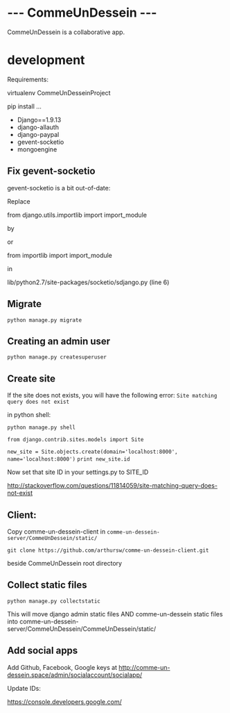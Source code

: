 # --- CommeUnDessein --- #

CommeUnDessein is a collaborative app.

# development

Requirements:

virtualenv CommeUnDesseinProject

pip install ...

 - Django==1.9.13
 - django-allauth
 - django-paypal
 - gevent-socketio
 - mongoengine


## Fix gevent-socketio

gevent-socketio is a bit out-of-date:

Replace

from django.utils.importlib import import_module

by



or 

from importlib import import_module

in

lib/python2.7/site-packages/socketio/sdjango.py (line 6)


## Migrate

`python manage.py migrate`


## Creating an admin user

`python manage.py createsuperuser`

## Create site

If the site does not exists, you will have the following error: `Site matching query does not exist`

in python shell:

`python manage.py shell`


`from django.contrib.sites.models import Site`

`new_site = Site.objects.create(domain='localhost:8000', name='localhost:8000')`
`print new_site.id`

Now set that site ID in your settings.py to SITE_ID

http://stackoverflow.com/questions/11814059/site-matching-query-does-not-exist


## Client:

Copy comme-un-dessein-client in `comme-un-dessein-server/CommeUnDessein/static/`

`git clone https://github.com/arthursw/comme-un-dessein-client.git`

beside CommeUnDessein root directory

## Collect static files

`python manage.py collectstatic`

This will move django admin static files AND comme-un-dessein static files into comme-un-dessein-server/CommeUnDessein/CommeUnDessein/static/

## Add social apps

Add Github, Facebook, Google keys at http://comme-un-dessein.space/admin/socialaccount/socialapp/

Update IDs:

https://console.developers.google.com/
